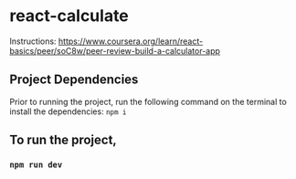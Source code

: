 # react-calculate
Instructions: https://www.coursera.org/learn/react-basics/peer/soC8w/peer-review-build-a-calculator-app

## Project Dependencies

Prior to running the project, run the following command on the terminal to install the dependencies: `npm i`

## To run the project,

### `npm run dev`